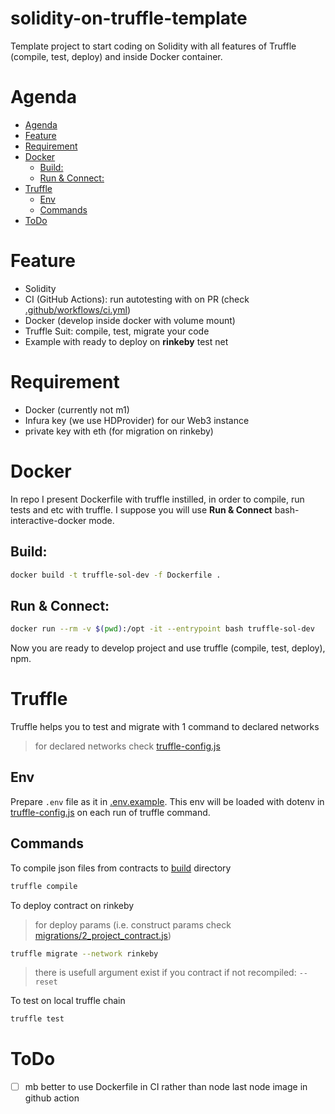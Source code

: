 # solidity-on-truffle-template
Template project to start coding on Solidity with all features of Truffle (compile, test, deploy) and inside Docker container.

# Agenda
* [Agenda](#agenda)
* [Feature](#feature)
* [Requirement](#requirement)
* [Docker](#docker)
   * [Build:](#build)
   * [Run &amp; Connect:](#run--connect)
* [Truffle](#truffle)
   * [Env](#env)
   * [Commands](#commands)
* [ToDo](#todo)

# Feature
- Solidity
- CI (GitHub Actions): run autotesting with on PR (check [.github/workflows/ci.yml](.github/workflows/ci.yml))
- Docker (develop inside docker with volume mount)
- Truffle Suit: compile, test, migrate your code
- Example with ready to deploy on **rinkeby** test net  

# Requirement
- Docker (currently not m1)
- Infura key (we use HDProvider) for our Web3 instance
- private key with eth (for migration on rinkeby)

# Docker
In repo I present Dockerfile with truffle instilled, in order to compile, 
run tests and etc with truffle. I suppose you will use **Run & Connect** bash-interactive-docker mode.

## Build:
```bash
docker build -t truffle-sol-dev -f Dockerfile .
```

## Run & Connect:
```bash
docker run --rm -v $(pwd):/opt -it --entrypoint bash truffle-sol-dev
```
Now you are ready to develop project and use truffle (compile, test, deploy), npm.

# Truffle
Truffle helps you to test and migrate with 1 command to declared networks 

> for declared networks check [truffle-config.js](truffle-config.js)

## Env
Prepare `.env` file as it in [.env.example](.env.example). This env will be loaded with dotenv in [truffle-config.js](truffle-config.js) on each run of truffle command.

## Commands
To compile json files from contracts to [build](build) directory
```bash
truffle compile
```

To deploy contract on rinkeby
> for deploy params (i.e. construct params check [migrations/2_project_contract.js](migrations/2_project_contract.js))
```bash
truffle migrate --network rinkeby
```
> there is usefull argument exist if you contract if not recompiled: `--reset`

To test on local truffle chain
```bash
truffle test
```

# ToDo
- [ ] mb better to use Dockerfile in CI rather than node last node image in github action
